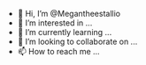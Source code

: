 - 👋 Hi, I’m @Megantheestallio
- 👀 I’m interested in ...
- 🌱 I’m currently learning ...
- 💞️ I’m looking to collaborate on ...
- 📫 How to reach me ...

<!---
Megantheestallio/Megantheestallio is a ✨ special ✨ repository because its `README.md` (this file) appears on your GitHub profile.
You can click the Preview link to take a look at your changes.
--->
